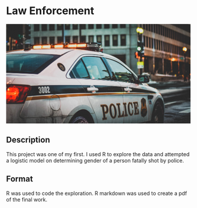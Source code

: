 # Law Enforcement

<img src="images/police.jpg" width ="500">

## Description
 
This project was one of my first. I used R to explore the data and attempted a logistic model on determining gender of a person fatally shot by police.

## Format

R was used to code the exploration. R markdown was used to create a pdf of the final work.

